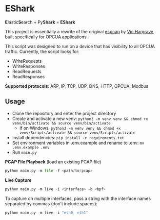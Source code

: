 # EShark

**E**lastic**S**earch + Py**Shark** = **EShark**

This project is essentially a rewrite of the original [espcap](https://github.com/vichargrave/espcap) by [Vic Hargrave](https://github.com/vichargrave), built specifically for OPCUA applications.

This script was designed to run on a device that has visibility to all OPCUA traffic. Currently, the script looks for:
- WriteRequests
- WriteResponses
- ReadRequests
- ReadResponses

**Supported protocols**: ARP, IP, TCP, UDP, DNS, HTTP, OPCUA, Modbus

## Usage
- Clone the repository and enter the project directory
- Create and activate a new venv: `python3 -m venv venv && chmod +x venv/bin/activate && source venv/bin/activate`
  - If on Windows: `python3 -m venv venv && chmod +x venv/Scripts/activate && source venv/Scripts/activate`
- Install dependencies: `pip install -r requirements.txt`
- Set environment variables in .env.example and rename to .env: `mv .env.example .env`
- Run `main.py`

**PCAP File Playback** (load an existing PCAP file)
```python
python main.py -m file -f <path/to/pcap>
```

**Live Capture**
```python
python main.py -m live -i <interface> -b <bpf>
```
To capture on multiple interfaces, pass a string with the interface names separated by commas (don't include spaces):
```python
python main.py -m live -i "eth0, eth1"
```

